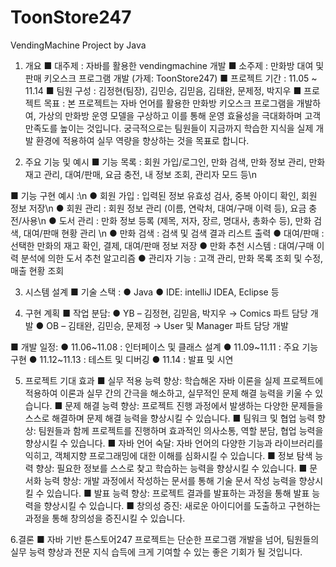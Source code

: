 # ToonStore247
VendingMachine Project by Java

1. 개요
■ 대주제 : 자바를 활용한 vendingmachine 개발
■ 소주제 : 만화방 대여 및 판매 키오스크 프로그램 개발 (가제: ToonStore247)
■ 프로젝트 기간 : 11.05 ~ 11.14
■ 팀원 구성 : 김정현(팀장), 김민승, 김믿음, 김태완, 문제정, 박지우
■ 프로젝트 목표 : 본 프로젝트는 자바 언어를 활용한 만화방 키오스크 프로그램을 개발하여, 가상의 만화방 운영 모델을 구상하고 이를 통해 운영 효율성을 극대화하며 고객 만족도를 높이는 것입니다. 궁극적으로는 팀원들이 지금까지 학습한 지식을 실제 개발 환경에 적용하여 실무 역량을 향상하는 것을 목표로 합니다.


2. 주요 기능 및 예시
■ 기능 목록 : 회원 가입/로그인, 만화 검색, 만화 정보 관리, 만화 재고 관리, 대여/판매, 요금 충전, 내 정보 조회, 관리자 모드 등\n

■ 기능 구현 예시 :\n
●	회원 가입 : 입력된 정보 유효성 검사, 중복 아이디 확인, 회원 정보 저장\n
●	회원 관리 : 회원 정보 관리 (이름, 연락처, 대여/구매 이력 등), 요금 충전/사용\n
●	도서 관리 : 만화 정보 등록 (제목, 저자, 장르, 명대사, 총화수 등), 만화 검색, 대여/판매 현황 관리 \n
●	만화 검색 : 검색 및 검색 결과 리스트 출력
●	대여/판매 : 선택한 만화의 재고 확인, 결제, 대여/판매 정보 저장
●	만화 추천 시스템 : 대여/구매 이력 분석에 의한 도서 추천 알고리즘
●	관리자 기능 : 고객 관리, 만화 목록 조회 및 수정, 매출 현황 조회 


3. 시스템 설계
■ 기술 스택 : 
●	Java
●	IDE: intelliJ IDEA, Eclipse 등

4. 구현 계획
■ 작업 분담:
●	YB – 김정현, 김믿음, 박지우 → Comics 파트 담당 개발
●	OB – 김태완, 김민승, 문제정 → User 및 Manager 파트 담당 개발

■ 개발 일정:
●	11.06~11.08 : 인터페이스 및 클래스 설계
●	11.09~11.11 : 주요 기능 구현
●	11.12~11.13 : 테스트 및 디버깅
●	11.14       : 발표 및 시연



5. 프로젝트 기대 효과 
■ 실무 적용 능력 향상: 학습해온 자바 이론을 실제 프로젝트에 적용하여 이론과 실무 간의 간극을 해소하고, 실무적인 문제 해결 능력을 키울 수 있습니다.
■ 문제 해결 능력 향상: 프로젝트 진행 과정에서 발생하는 다양한 문제들을 스스로 해결하며 문제 해결 능력을 향상시킬 수 있습니다.
■ 팀워크 및 협업 능력 향상: 팀원들과 함께 프로젝트를 진행하며 효과적인 의사소통, 역할 분담, 협업 능력을 향상시킬 수 있습니다.
■ 자바 언어 숙달: 자바 언어의 다양한 기능과 라이브러리를 익히고, 객체지향 프로그래밍에 대한 이해를 심화시킬 수 있습니다.
■ 정보 탐색 능력 향상: 필요한 정보를 스스로 찾고 학습하는 능력을 향상시킬 수 있습니다.
■ 문서화 능력 향상: 개발 과정에서 작성하는 문서를 통해 기술 문서 작성 능력을 향상시킬 수 있습니다.
■ 발표 능력 향상: 프로젝트 결과를 발표하는 과정을 통해 발표 능력을 향상시킬 수 있습니다.
■ 창의성 증진: 새로운 아이디어를 도출하고 구현하는 과정을 통해 창의성을 증진시킬 수 있습니다.


6.결론 
■ 자바 기반 툰스토어247 프로젝트는 단순한 프로그램 개발을 넘어, 팀원들의 실무 능력 향상과 전문 지식 습득에 크게 기여할 수 있는 좋은 기회가 될 것입니다.
